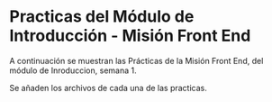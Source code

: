 # Practicas del Módulo de Introducción - Misión Front End
A continuación se muestran las Prácticas de la Misión Front End, del módulo de Inroduccion, semana 1.

Se añaden los archivos de cada una de las practicas.
